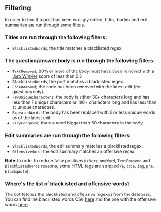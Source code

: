 ## Filtering

In order to find if a post has been wrongly edited, titles, bodies and edit summaries are run through some filters.

### Titles are run through the following filters:

  - `BlacklistedWords`; the title matches a blacklisted regex.

### The question/answer body is run through the following filters:
 
 - `TextRemoved`; 80% or more of the body must have been removed with a [Jaro Winkler](https://en.wikipedia.org/wiki/Jaro%E2%80%93Winkler_distance) score of less than 0.6
 - `BlacklistedWords`; the post matches a blacklisted regex.
 - `CodeRemoved`; the code has been removed with the latest edit (for questions only).
 - `FewUniqueCharacters`; the body is either 30+ characters long and has less than 7 unique characters or 100+ characters long and has less than 15 unique characters.
 - `RepeatedWords`; the body has been replaced with 5 or less unique words as of the latest edit
 - `VeryLongWord`; there a word bigger than 50 characters in the body.

### Edit summaries are run through the following filters:

 - `BlacklistedWords`; the edit summary matches a blacklisted regex.
 - `OffensiveWord`; the edit summary matches an offensive regex.

**Note**: In order to reduce false positives in `VeryLongWord`, `TextRemoved` and `BlacklistedWords` reasons, some HTML tags are stripped (`a`, `code`, `img`, `pre`, `blockquote`).

### Where's the list of blacklisted and offensive words?

The bot fetches the blacklisted and offensive regexes from the database. You can find the blacklisted words CSV [here](https://github.com/SOBotics/Belisarius/blob/e5e7be6425209a2bb217275c901d0790d76a1c2f/ini/BlacklistedWords.csv) and the one with the offensive words [here](https://github.com/SOBotics/Belisarius/blob/e5e7be6425209a2bb217275c901d0790d76a1c2f/ini/OffensiveWords.csv).